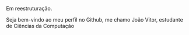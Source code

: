 Em reestruturação.
<!DOCTYPE html>
<head>
  <body>
    <p>
      Seja bem-vindo ao meu perfil no Github, me chamo João Vitor, estudante de Ciências da Computação
    </p>
  </body>
</head>
